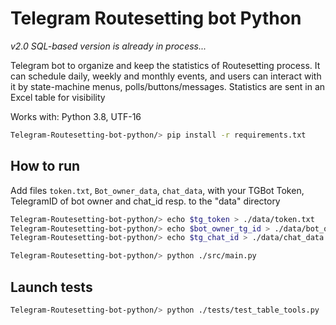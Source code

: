 # Telegram Routesetting bot Python

*v2.0 SQL-based version is already in process...* 

Telegram bot to organize and keep the statistics of Routesetting process. It can schedule daily, weekly and monthly events, and users can interact  with it by state-machine menus, polls/buttons/messages.  Statistics are sent in an Excel table for visibility 

Works with: Python 3.8, UTF-16

```bash
Telegram-Routesetting-bot-python/> pip install -r requirements.txt
```

## How to run
Add files `token.txt`, `Bot_owner_data`, `chat_data`, with your TGBot Token, TelegramID of bot owner and chat_id resp. to the "data" directory
```bash
Telegram-Routesetting-bot-python/> echo $tg_token > ./data/token.txt
Telegram-Routesetting-bot-python/> echo $bot_owner_tg_id > ./data/bot_owner_data
Telegram-Routesetting-bot-python/> echo $tg_chat_id > ./data/chat_data
```

```bash
Telegram-Routesetting-bot-python/> python ./src/main.py
```

## Launch tests
```bash
Telegram-Routesetting-bot-python/> python ./tests/test_table_tools.py
```
